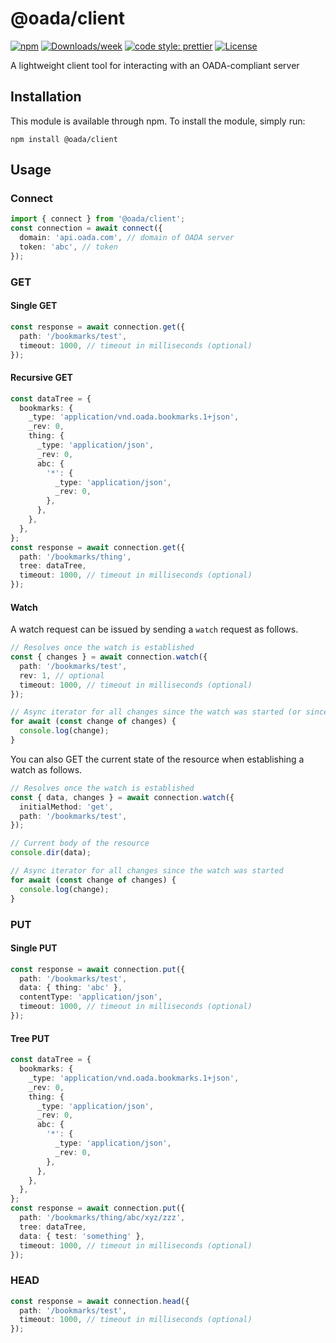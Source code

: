 # @oada/client

[![npm](https://img.shields.io/npm/v/@oada/client)](https://www.npmjs.com/package/@oada/client)
[![Downloads/week](https://img.shields.io/npm/dw/@oada/client.svg)](https://npmjs.org/package/@oada/client)
[![code style: prettier](https://img.shields.io/badge/code_style-prettier-ff69b4.svg)](https://github.com/prettier/prettier)
[![License](https://img.shields.io/github/license/OADA/client)](LICENSE)

A lightweight client tool for interacting with an OADA-compliant server

## Installation

This module is available through npm. To install the module, simply run:

```shell
npm install @oada/client
```

## Usage

### Connect

```typescript
import { connect } from '@oada/client';
const connection = await connect({
  domain: 'api.oada.com', // domain of OADA server
  token: 'abc', // token
});
```

### GET

#### Single GET

```typescript
const response = await connection.get({
  path: '/bookmarks/test',
  timeout: 1000, // timeout in milliseconds (optional)
});
```

#### Recursive GET

```typescript
const dataTree = {
  bookmarks: {
    _type: 'application/vnd.oada.bookmarks.1+json',
    _rev: 0,
    thing: {
      _type: 'application/json',
      _rev: 0,
      abc: {
        '*': {
          _type: 'application/json',
          _rev: 0,
        },
      },
    },
  },
};
const response = await connection.get({
  path: '/bookmarks/thing',
  tree: dataTree,
  timeout: 1000, // timeout in milliseconds (optional)
});
```

#### Watch

A watch request can be issued by sending a `watch` request as follows.

```typescript
// Resolves once the watch is established
const { changes } = await connection.watch({
  path: '/bookmarks/test',
  rev: 1, // optional
  timeout: 1000, // timeout in milliseconds (optional)
});

// Async iterator for all changes since the watch was started (or since `rev`)
for await (const change of changes) {
  console.log(change);
}
```

You can also GET the current state of the resource when establishing a watch as follows.

```typescript
// Resolves once the watch is established
const { data, changes } = await connection.watch({
  initialMethod: 'get',
  path: '/bookmarks/test',
});

// Current body of the resource
console.dir(data);

// Async iterator for all changes since the watch was started
for await (const change of changes) {
  console.log(change);
}
```

### PUT

#### Single PUT

```typescript
const response = await connection.put({
  path: '/bookmarks/test',
  data: { thing: 'abc' },
  contentType: 'application/json',
  timeout: 1000, // timeout in milliseconds (optional)
});
```

#### Tree PUT

```typescript
const dataTree = {
  bookmarks: {
    _type: 'application/vnd.oada.bookmarks.1+json',
    _rev: 0,
    thing: {
      _type: 'application/json',
      _rev: 0,
      abc: {
        '*': {
          _type: 'application/json',
          _rev: 0,
        },
      },
    },
  },
};
const response = await connection.put({
  path: '/bookmarks/thing/abc/xyz/zzz',
  tree: dataTree,
  data: { test: 'something' },
  timeout: 1000, // timeout in milliseconds (optional)
});
```

### HEAD

```typescript
const response = await connection.head({
  path: '/bookmarks/test',
  timeout: 1000, // timeout in milliseconds (optional)
});
```
